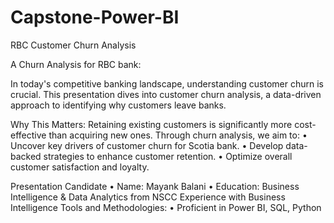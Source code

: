 # Capstone-Power-BI
RBC Customer Churn Analysis

A Churn Analysis for RBC bank:

In today's competitive banking landscape, understanding customer churn is crucial. This presentation dives into customer churn analysis, a data-driven approach to identifying why customers leave banks.

Why This Matters: Retaining existing customers is significantly more cost-effective than acquiring new ones. Through churn analysis, we aim to:
•	Uncover key drivers of customer churn for Scotia bank.
•	Develop data-backed strategies to enhance customer retention.
•	Optimize overall customer satisfaction and loyalty.

Presentation Candidate
•	Name: Mayank Balani
•	Education: Business Intelligence & Data Analytics from NSCC
Experience with Business Intelligence Tools and Methodologies:
•	Proficient in Power BI, SQL, Python
